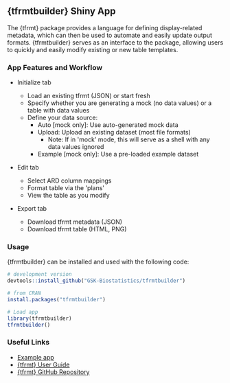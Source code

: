 ## {tfrmtbuilder} Shiny App 

The {tfrmt} package provides a language for defining display-related metadata, which can then be used to automate and easily update output formats. {tfrmtbuilder} serves as an interface to the package, allowing users to quickly and easily modify existing or new table templates.

### App Features and Workflow

- Initialize tab
  - Load an existing tfrmt (JSON) or start fresh 
  - Specify whether you are generating a mock (no data values) or a table with data values
  - Define your data source:
    - Auto [mock only]: Use auto-generated mock data
    - Upload: Upload an existing dataset (most file formats)
      - Note: If in 'mock' mode, this will serve as a shell with any data values ignored
    - Example [mock only]: Use a pre-loaded example dataset 

- Edit tab
  - Select ARD column mappings
  - Format table via the 'plans' 
  - View the table as you modify
  
- Export tab
  - Download tfrmt metadata (JSON) 
  - Download tfrmt table (HTML, PNG) 
  
### Usage

{tfrmtbuilder} can be installed and used with the following code:

```r
# development version
devtools::install_github("GSK-Biostatistics/tfrmtbuilder")

# from CRAN
install.packages("tfrmtbuilder")

# Load app
library(tfrmtbuilder)
tfrmtbuilder()
```

### Useful Links 

- [Example app](https://bzkrouse.shinyapps.io/tfrmtbuilder/)
- [{tfrmt} User Guide](https://gsk-biostatistics.github.io/tfrmt/)
- [{tfrmt} GitHub Repository](https://github.com/GSK-Biostatistics/tfrmt)

